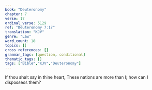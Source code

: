 ```yaml
---
book: "Deuteronomy"
chapter: 7
verse: 17
ordinal_verse: 5129
ref: "Deuteronomy 7:17"
translation: "KJV"
genre: "Law"
word_count: 18
topics: []
cross_references: []
grammar_tags: [question, conditional]
thematic_tags: []
tags: ["Bible","KJV","Deuteronomy"]
---
```

If thou shalt say in thine heart, These nations are more than I; how can I dispossess them?
